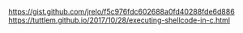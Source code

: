 https://gist.github.com/jrelo/f5c976fdc602688a0fd40288fde6d886
https://tuttlem.github.io/2017/10/28/executing-shellcode-in-c.html